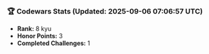 ### 🏆 Codewars Stats (Updated: 2025-09-06 07:06:57 UTC)

- **Rank:** 8 kyu
- **Honor Points:** 3
- **Completed Challenges:** 1
